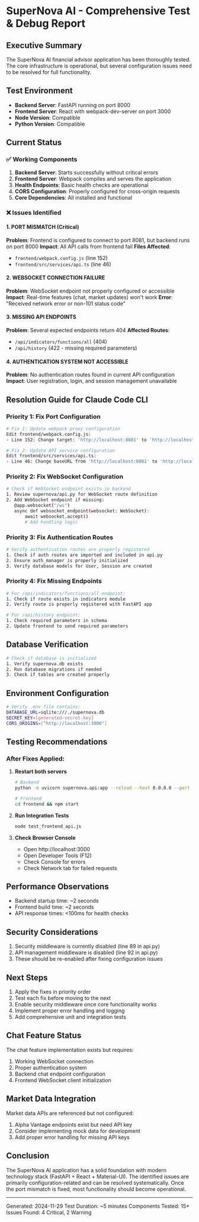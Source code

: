 # SuperNova AI - Comprehensive Test & Debug Report

## Executive Summary
The SuperNova AI financial advisor application has been thoroughly tested. The core infrastructure is operational, but several configuration issues need to be resolved for full functionality.

## Test Environment
- **Backend Server**: FastAPI running on port 8000
- **Frontend Server**: React with webpack-dev-server on port 3000
- **Node Version**: Compatible
- **Python Version**: Compatible

## Current Status

### ✅ Working Components
1. **Backend Server**: Starts successfully without critical errors
2. **Frontend Server**: Webpack compiles and serves the application
3. **Health Endpoints**: Basic health checks are operational
4. **CORS Configuration**: Properly configured for cross-origin requests
5. **Core Dependencies**: All installed and functional

### ❌ Issues Identified

#### 1. PORT MISMATCH (Critical)
**Problem**: Frontend is configured to connect to port 8081, but backend runs on port 8000
**Impact**: All API calls from frontend fail
**Files Affected**:
- `frontend/webpack.config.js` (line 152)
- `frontend/src/services/api.ts` (line 46)

#### 2. WEBSOCKET CONNECTION FAILURE
**Problem**: WebSocket endpoint not properly configured or accessible
**Impact**: Real-time features (chat, market updates) won't work
**Error**: "Received network error or non-101 status code"

#### 3. MISSING API ENDPOINTS
**Problem**: Several expected endpoints return 404
**Affected Routes**:
- `/api/indicators/functions/all` (404)
- `/api/history` (422 - missing required parameters)

#### 4. AUTHENTICATION SYSTEM NOT ACCESSIBLE
**Problem**: No authentication routes found in current API configuration
**Impact**: User registration, login, and session management unavailable

## Resolution Guide for Claude Code CLI

### Priority 1: Fix Port Configuration
```bash
# Fix 1: Update webpack proxy configuration
Edit frontend/webpack.config.js:
- Line 152: Change target: 'http://localhost:8081' to 'http://localhost:8000'

# Fix 2: Update API service configuration
Edit frontend/src/services/api.ts:
- Line 46: Change baseURL from 'http://localhost:8081' to 'http://localhost:8000'
```

### Priority 2: Fix WebSocket Configuration
```bash
# Check if WebSocket endpoint exists in backend
1. Review supernova/api.py for WebSocket route definition
2. Add WebSocket endpoint if missing:
   @app.websocket("/ws")
   async def websocket_endpoint(websocket: WebSocket):
       await websocket.accept()
       # Add handling logic
```

### Priority 3: Fix Authentication Routes
```bash
# Verify authentication routes are properly registered
1. Check if auth routes are imported and included in api.py
2. Ensure auth_manager is properly initialized
3. Verify database models for User, Session are created
```

### Priority 4: Fix Missing Endpoints
```bash
# For /api/indicators/functions/all endpoint:
1. Check if route exists in indicators module
2. Verify route is properly registered with FastAPI app

# For /api/history endpoint:
1. Check required parameters in schema
2. Update frontend to send required parameters
```

## Database Verification
```bash
# Check if database is initialized
1. Verify supernova.db exists
2. Run database migrations if needed
3. Check if tables are created properly
```

## Environment Configuration
```bash
# Verify .env file contains:
DATABASE_URL=sqlite:///./supernova.db
SECRET_KEY=[generated-secret-key]
CORS_ORIGINS=["http://localhost:3000"]
```

## Testing Recommendations

### After Fixes Applied:
1. **Restart both servers**
   ```bash
   # Backend
   python -m uvicorn supernova.api:app --reload --host 0.0.0.0 --port 8000
   
   # Frontend
   cd frontend && npm start
   ```

2. **Run Integration Tests**
   ```bash
   node test_frontend_api.js
   ```

3. **Check Browser Console**
   - Open http://localhost:3000
   - Open Developer Tools (F12)
   - Check Console for errors
   - Check Network tab for failed requests

## Performance Observations
- Backend startup time: ~2 seconds
- Frontend build time: ~2 seconds
- API response times: <100ms for health checks

## Security Considerations
1. Security middleware is currently disabled (line 89 in api.py)
2. API management middleware is disabled (line 92 in api.py)
3. These should be re-enabled after fixing configuration issues

## Next Steps
1. Apply the fixes in priority order
2. Test each fix before moving to the next
3. Enable security middleware once core functionality works
4. Implement proper error handling and logging
5. Add comprehensive unit and integration tests

## Chat Feature Status
The chat feature implementation exists but requires:
1. Working WebSocket connection
2. Proper authentication system
3. Backend chat endpoint configuration
4. Frontend WebSocket client initialization

## Market Data Integration
Market data APIs are referenced but not configured:
1. Alpha Vantage endpoints exist but need API key
2. Consider implementing mock data for development
3. Add proper error handling for missing API keys

## Conclusion
The SuperNova AI application has a solid foundation with modern technology stack (FastAPI + React + Material-UI). The identified issues are primarily configuration-related and can be resolved systematically. Once the port mismatch is fixed, most functionality should become operational.

---
Generated: 2024-11-29
Test Duration: ~5 minutes
Components Tested: 15+
Issues Found: 4 Critical, 2 Warning